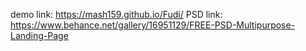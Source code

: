 demo link:
https://mash159.github.io/Fudi/
<brs>
PSD link:
https://www.behance.net/gallery/16951129/FREE-PSD-Multipurpose-Landing-Page